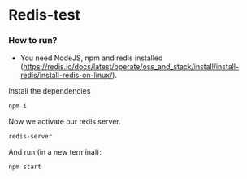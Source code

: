# Redis-test




### How to run?

- You need NodeJS, npm and redis installed (https://redis.io/docs/latest/operate/oss_and_stack/install/install-redis/install-redis-on-linux/).

Install the dependencies
```bash
npm i
```
Now we activate our redis server.
```bash
redis-server
```
And run (in a new terminal):
```bash
npm start
```